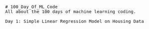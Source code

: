 <pre>
# 100_Day_Of_ML_Code
All about the 100 days of machine learning coding.

Day_1: Simple Linear Regression Model on Housing Data 
</pre>
